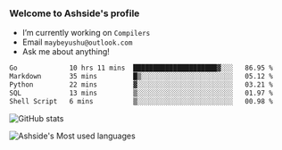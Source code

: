 ### Welcome to Ashside's profile

- I’m currently working on `Compilers`
- Email `maybeyushu@outlook.com`
- Ask me about anything!

<!--START_SECTION:waka-->

```txt
Go             10 hrs 11 mins  █████████████████████▓░░░   86.95 %
Markdown       35 mins         █▒░░░░░░░░░░░░░░░░░░░░░░░   05.12 %
Python         22 mins         ▓░░░░░░░░░░░░░░░░░░░░░░░░   03.21 %
SQL            13 mins         ▒░░░░░░░░░░░░░░░░░░░░░░░░   01.97 %
Shell Script   6 mins          ▒░░░░░░░░░░░░░░░░░░░░░░░░   00.98 %
```

<!--END_SECTION:waka-->

![GitHub stats](https://github-readme-stats.vercel.app/api?username=Ashside)

![Ashside's Most used languages](https://github-readme-stats.vercel.app/api/top-langs/?username=Ashside&layout=compact&hide_border=true&langs_count=10)


